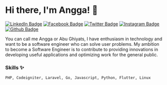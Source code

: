 # Hi there, I'm Angga!  👋

[![LinkedIn Badge](https://img.shields.io/badge/anggaprabes-informational?style=flat&logo=linkedin&logoColor=white&color=0D76A8)](https://www.linkedin.com/in/anggaprabes/)
[![Facebook Badge](https://img.shields.io/badge/anggaprabes-informational?style=flat&logo=facebook&logoColor=white&color=0D76A8)](https://facebook.com/anggaprabes)
[![Twitter Badge](https://img.shields.io/badge/abughiyaats-informational?style=flat&logo=twitter&logoColor=white&color=1CA2F1)](https://twitter.com/abughiyaats)
[![Instagram Badge](https://img.shields.io/badge/abughiyaats-informational?style=flat&logo=instagram&logoColor=white&color=eb3489)](https://instagram.com/abughiyaats)
[![Github Badge](https://img.shields.io/badge/abughiyats-informational?style=flat&logo=github&logoColor=white&color=343536)](https://github.com/abughiyats)

You can call me Angga or Abu Ghiyats, I have enthusiasm in technology and want to be a software engineer who can solve user problems. My ambition to become a Software Engineer is to contribute to providing innovations in developing useful applications and optimizing work for the general public.

### Skills ✨
```
PHP, Codeigniter, Laravel, Go, Javascript, Python, Flutter, Linux
```

<!--
**abughiyats/abughiyats** is a ✨ _special_ ✨ repository because its `README.md` (this file) appears on your GitHub profile.

Here are some ideas to get you started:

- 🔭 I’m currently working on ...
- 🌱 I’m currently learning ...
- 👯 I’m looking to collaborate on ...
- 🤔 I’m looking for help with ...
- 💬 Ask me about ...
- 📫 How to reach me: ...
- 😄 Pronouns: ...
- ⚡ Fun fact: ...
-->
